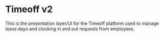 # Timeoff v2

This is the presentation layer/UI for the Timeoff platform used to manage leave days and clocking in
and out requests from employees.
